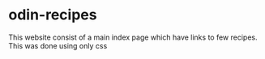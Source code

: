 # odin-recipes
This website consist of a main index page which have links to few recipes. This was done using only css
